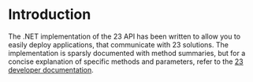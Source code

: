 # Introduction

The .NET implementation of the 23 API has been written to allow you to easily deploy applications, that communicate with 23 solutions. The implementation is sparsly documented with method summaries, but for a concise explanation of specific methods and parameters, refer to the [23 developer documentation](http://www.23developer.com/).

